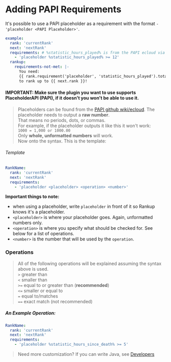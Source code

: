 <html>
  <head>
    <meta name="description" content="Tutorial for adding custom requirements to a rankup using PAPI!">
    <meta name="keywords" content="Rankup, Minecraft, Plugin, Spigot, Prestige">
  </head>
</html>

# Adding PAPI Requirements

It's possible to use a PAPI placeholder as a requirement with the format `- 'placeholder <PAPI Placeholder>'`.

```yaml
example:
  rank: 'currentRank'
  next: 'nextRank'
  requirements: # %statistic_hours_played% is from the PAPI ecloud via /papi ecloud download Statistic
    - 'placeholder %statistic_hours_played% >= 12'
  rankup:
    requirements-not-met: |-
      You need:
      {{ rank.requirement('placeholder', 'statistic_hours_played').total | simple }} hours of playtime.
      to rank up to {{ next.rank }}!
```

#### **IMPORTANT:** Make sure the plugin you want to use supports **PlaceholderAPI** (PAPI), if it doesn't you won't be able to use it.

> Placeholders can be found from the [PAPI github wiki/ecloud](../GitHub/PAPI/Placeholders.html). The placeholder needs to output a **raw number**.  
> That means no periods, dots, or commas.  
> For example, if the placeholder outputs it like this it won't work:  
> `1000 = 1,000 or 1000.00`  
> Only __whole, unformatted numbers__ will work.  
> Now onto the syntax. This is the template:  

###### Template
```yaml
RankName:
  rank: 'currentRank'
  next: 'nextRank'
  requirements:
    - 'placeholder <placeholder> <operation> <number>'
```
__Important things to note:__
- when using a placeholder, write `placeholder` in front of it so Rankup knows it's a placeholder.
- `<placeholder>` is where your placeholder goes. Again, unformatted numbers only.
- `<operation>` is where you specify what should be checked for. See below for a list of operations.
- `<number>` is the number that will be used by the `operation`.

### Operations

> All of the following operations will be explained assuming the syntax above is used.  
> `>` greater than  
> `<` smaller than  
> `>=` equal to or greater than (**recommended**)  
> `<=` smaller or equal to  
> `=` equal to/matches  
> `==` exact match (not recommended)  

##### An Example Operation:
```yaml
RankName:
  rank: 'currentRank'
  next: 'nextRank'
  requirements:
    - 'placeholder %statistic_hours_since_death% >= 5'
```

> Need more customization? If you can write Java, see [Developers](../For-Developers.md)
